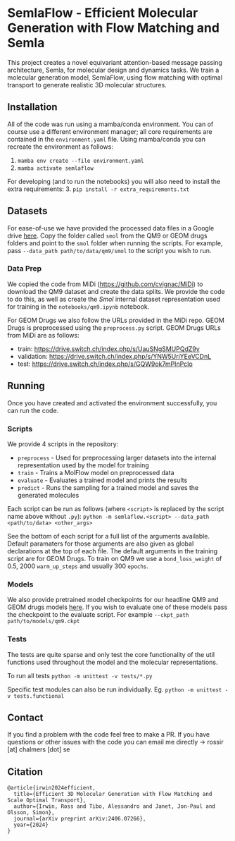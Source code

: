 # SemlaFlow - Efficient Molecular Generation with Flow Matching and Semla

This project creates a novel equivariant attention-based message passing architecture, Semla, for molecular design and dynamics tasks. We train a molecular generation model, SemlaFlow, using flow matching with optimal transport to generate realistic 3D molecular structures.


## Installation

All of the code was run using a mamba/conda environment. You can of course use a different environment manager; all core requirements are contained in the `environment.yaml` file. Using mamba/conda you can recreate the environment as follows:
1. `mamba env create --file environment.yaml`
2. `mamba activate semlaflow`

For developing (and to run the notebooks) you will also need to install the extra requirements:
3. `pip install -r extra_requirements.txt`


## Datasets

For ease-of-use we have provided the processed data files in a Google drive [here](https://drive.google.com/drive/folders/1rHi5JzN05bsGRGQUcWRmDu-Ilfoa9EAT?usp=sharing). Copy the folder called `smol` from the QM9 or GEOM drugs folders and point to the `smol` folder when running the scripts. For example, pass `--data_path path/to/data/qm9/smol` to the script you wish to run.


### Data Prep

We copied the code from MiDi (https://github.com/cvignac/MiDi) to download the QM9 dataset and create the data splits. We provide the code to do this, as well as create the _Smol_ internal dataset representation used for training in the `notebooks/qm9.ipynb` notebook.

For GEOM Drugs we also follow the URLs provided in the MiDi repo. GEOM Drugs is preprocessed using the `preprocess.py` script. GEOM Drugs URLs from MiDi are as follows:
* train: https://drive.switch.ch/index.php/s/UauSNgSMUPQdZ9v
* validation: https://drive.switch.ch/index.php/s/YNW5UriYEeVCDnL
* test: https://drive.switch.ch/index.php/s/GQW9ok7mPInPcIo


## Running

Once you have created and activated the environment successfully, you can run the code.

### Scripts

We provide 4 scripts in the repository:
* `preprocess` - Used for preprocessing larger datasets into the internal representation used by the model for training
* `train` - Trains a MolFlow model on preprocessed data
* `evaluate` - Evaluates a trained model and prints the results
* `predict` - Runs the sampling for a trained model and saves the generated molecules

Each script can be run as follows (where `<script>` is replaced by the script name above without `.py`): `python -m semlaflow.<script> --data_path <path/to/data> <other_args>`

See the bottom of each script for a full list of the arguments available. Default paramaters for those arguments are also given as global declarations at the top of each file. The default arguments in the training script are for GEOM Drugs. To train on QM9 we use a `bond_loss_weight` of 0.5, 2000 `warm_up_steps` and usually 300 `epochs`.

### Models

We also provide pretrained model checkpoints for our headline QM9 and GEOM drugs models [here](https://drive.google.com/drive/folders/1rHi5JzN05bsGRGQUcWRmDu-Ilfoa9EAT?usp=sharing). If you wish to evaluate one of these models pass the checkpoint to the evaluate script. For example `--ckpt_path path/to/models/qm9.ckpt`

### Tests

The tests are quite sparse and only test the core functionality of the util functions used throughout the model and the molecular representations. 

To run all tests `python -m unittest -v tests/*.py`

Specific test modules can also be run individually. Eg. `python -m unittest -v tests.functional`


## Contact

If you find a problem with the code feel free to make a PR. If you have questions or other issues with the code you can email me directly -> rossir [at] chalmers [dot] se


## Citation

```
@article{irwin2024efficient,
  title={Efficient 3D Molecular Generation with Flow Matching and Scale Optimal Transport},
  author={Irwin, Ross and Tibo, Alessandro and Janet, Jon-Paul and Olsson, Simon},
  journal={arXiv preprint arXiv:2406.07266},
  year={2024}
}
```